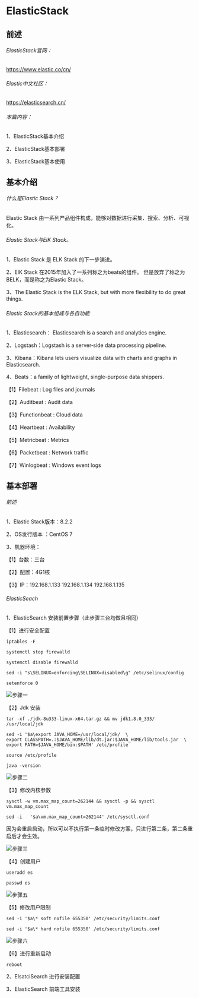 # ElasticStack

## 前述

###### ElasticStack官网：

[ ]()https://www.elastic.co/cn/

###### Elastic中文社区：

[ ]()https://elasticsearch.cn/

###### 本篇内容：

1、ElasticStack基本介绍

2、ElasticStack基本部署

3、ElasticStack基本使用



## 基本介绍

###### 什么是Elastic Stack？

Elastic Stack 由一系列产品组件构成，能够对数据进行采集、搜索、分析、可视化。

###### Elastic Stack与ElK Stack。

1、Elastic Stack 是 ELK Stack 的下一步演进。

2、ElK Stack 在2015年加入了一系列称之为beats的组件。 但是放弃了称之为BELK，而是称之为Elastic Stack。

3、The Elastic Stack is the ELK Stack, but with more flexibility to do great things.

###### Elastic Stack的基本组成与各自功能

1、Elasticsearch： Elasticsearch is a search and analytics engine.

2、Logstash：Logstash is a server‑side data processing pipeline.

3、Kibana：Kibana lets users visualize data with charts and graphs in Elasticsearch.

4、Beats：a family of lightweight, single-purpose data shippers.

【1】Filebeat : Log files and journals

【2】Auditbeat : Audit data

【3】Functionbeat : Cloud data 

【4】Heartbeat : Availability

【5】Metricbeat : Metrics

【6】Packetbeat : Network traffic

【7】Winlogbeat : Windows event logs



## 基本部署

###### 前述

1、Elastic Stack版本：8.2.2

2、OS发行版本 ：CentOS 7

3、机器环境：

【1】台数：三台

【2】配置：4G1核

【3】IP：192.168.1.133 192.168.1.134 192.168.1.135

###### ElasticSeach

1、ElasticSearch 安装前置步骤（此步骤三台均做且相同）

【1】进行安全配置

`iptables -F`

`systemctl stop firewalld`

`systemctl disable firewalld`

`sed -i "s\SELINUX=enforcing\SELINUX=disabled\g" /etc/selinux/config`

`setenforce 0`

![步骤一](步骤一.png)

【2】Jdk 安装 

`tar -xf ./jdk-8u333-linux-x64.tar.gz && mv jdk1.8.0_333/ /usr/local/jdk`

```
sed -i '$a\export JAVA_HOME=/usr/local/jdk/  \
export CLASSPATH=.:$JAVA_HOME/lib/dt.jar:$JAVA_HOME/lib/tools.jar  \
export PATH=$JAVA_HOME/bin:$PATH' /etc/profile
```

`source /etc/profile`

`java -version`

![步骤二](步骤二.png)

【3】修改内核参数

`sysctl -w vm.max_map_count=262144 && sysctl -p && sysctl vm.max_map_count`

`sed -i   '$a\vm.max_map_count=262144' /etc/sysctl.conf`

因为会重启启动，所以可以不执行第一条临时修改方案，只进行第二条，第二条重启后才会生效。

![步骤三](步骤三.png)

【4】创建用户

`useradd es`

`passwd es`

![步骤五](步骤五.png)

【5】修改用户限制

`sed -i '$a\* soft nofile 655350' /etc/security/limits.conf`

`sed -i '$a\* hard nofile 655350' /etc/security/limits.conf`

![步骤六](步骤六.png)

【6】进行重新启动

`reboot`

2、ElsatciSearch 进行安装配置

3、ElasticSearch  前端工具安装
